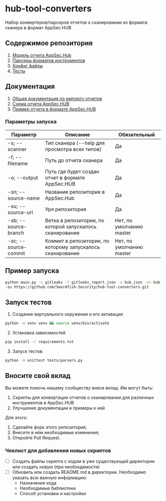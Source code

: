 # hub-tool-converters

Набор конвертеров/парсеров отчетов о сканировании из формата сканера в формат AppSec.HUB

## Содержимое репозитория

1. [Модель отчета AppSec.Hub](hub/models/hub.py)
2. [Парсеры форматов инструментов](dojo/parsers)
3. [Конфиг файлы](config)
4. [Тесты](tests)

## Документация

1. [Общая документация по импорту отчетов](https://docs.appsec-hub.ru/2024.1/ug/security%20issues/?h=импор#_3)
2. [Схема отчета AppSec.HUB](https://docs.appsec-hub.ru/2024.1/gi/appendix%202/)
3. [Пример отчета в формате AppSec.HUB](https://docs.appsec-hub.ru/2024.1/gi/appendix%202/#_1)

### Параметры запуска

| Параметр             | Описание                                                   | Обязательный             |
|----------------------|------------------------------------------------------------|--------------------------|
| -s; --scanner        | Тип сканера (--help для просмотра всех типов)              | Да                       |
| -f; --filename       | Путь до отчета сканера                                     | Да                       |
| -o; --output         | Путь где будет создан отчет в формате AppSec.HUB           | Да                       |
| -sn; --source-name   | Название репозитория в AppSec.Hub                          | Да                       |
| -su; --source-url    | Урл репозитория                                            | Да                       |
| -sb; --source-branch | Ветка в репозитории, по которой запускалось сканирование   | Нет, по умолчанию master |
| -sc; --source-commit | Коммит в репозитории, по которому запускалось сканирование | Нет, по умолчанию master |

## Пример запуска

```bash
python main.py -s gitleaks -f gitleaks_report.json -o hub.json -sn hub-tool-converters
-su https://github.com/Swordfish-Security/hub-tool-converters.git
```

## Запуск тестов

1. Создание виртуального окружения и его активация
```bash
python -m venv venv && source venv/bin/activate
```

2. Установка зависимостей
```bash
pip install -r requirements.txt
```

3. Запуск тестов
```bash
python -m unittest tests/parsers.py
```

## Вносите свой вклад

Вы можете помочь нашему сообществу внеся вклад. Им могут быть:

1. Скрипты для конвертации отчетов о сканировании для различных инструментов в AppSec.HUB
2. Улучшение документации и примеры к ней

Для этого:

1. Сделайте форк этого репозитория;
2. Внесите в нём необходимые изменения;
3. Откройте Pull Request.

### Чеклист для добавления новых скриптов

- [ ] Создать файлы скрипта с кодом в уже существующей директории или создать новую (при необходимости)
- [ ] Обновить или создать README.md в директории. Необходимо указать всю важную информацию:
    - Назначение кода
    - Необходимые библиотеки
    - Способ установки и настройки
